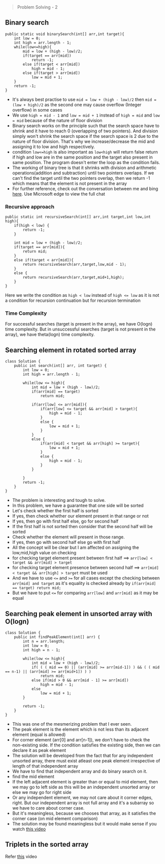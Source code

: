 > Problem Solving - 2

## Binary search


```
public static void binarySearch(int[] arr,int target){
    int low = 0;
    int high = arr.length - 1;
    while(low<=high){
        mid = low + (high - low)/2;
        if(target == arr[mid])
            return -1;
        else if(target < arr[mid])
            high = mid - 1;
        else if(target > arr[mid])
            low = mid + 1;
    }
    return -1;
}
```

- It's always best practise to use  `mid = low + (high - low)/2` then `mid = (low + high)/2` as the second one may cause overflow (Integer overflow) in some cases
- We use `high = mid - 1` and `low = mid + 1` instead of `high = mid` and `low = mid` because of the nature of floor division
- Binary search works on the principle such that the search space have to shrink and it have to reach 0 (overlapping of two pointers). And division simply won't shrink the search space if the search space is 2 due to the nature of floor division. That's why we increase/decrease the mid and assigning it to low and high respectively.
- condition `low<=high` is also important as `low<high` will return false return if high and low are in the same position and the target also present in same position. The program doesn't enter the loop as the condition fails. 
- The working of binary tree is that it shrinks with division and arithmetic operations(addition and subtraction) until two pointers overlaps. If we can't find the target until the two pointers overlap, then we return -1 which means that the element is not present in the array
- For further reference, check out the conversation between me and bing [here](https://sl.bing.net/fXMlnAnHArY). Use Microsoft edge to view the full chat


### Recursive approach

```
public static int recursiveSearch(int[] arr,int target,int low,int high){
    if(high < low) {
        return -1;
    }
    
    int mid = low + (high - low)/2;
    if(target == arr[mid]){
        return mid;
    }
    else if(target < arr[mid]){
        return recursiveSearch(arr,target,low,mid - 1);
    }
    else {
        return recursiveSearch(arr,target,mid+1,high);
    }
}
```

Here we write the condition as `high < low` instead of `high <= low` as it is not a condition for recursion continuation but for recursion termination

### Time Complexity 

For successful searches (target is present in the array), we have O(logn) time complexity. But in unsuccessful searches (target is not present in the array), we have theta(logn) time complexity.


## Searching element in rotated sorted array

```
class Solution {
    public int search(int[] arr, int target) {
        int low = 0;
        int high = arr.length - 1;

        while(low <= high){
            int mid = low + (high - low)/2;
            if(arr[mid] == target)
                return mid;

            if(arr[low] <= arr[mid]){
                if(arr[low] <= target && arr[mid] > target){
                    high = mid - 1;
                }
                else {
                    low = mid + 1;
                }
            }
            else {
                if(arr[mid] < target && arr[high] >= target){
                    low = mid + 1;
                }
                else {
                    high = mid - 1;
                }
            }
            
        }
        return -1;
    }
}
```

- The problem is interesting and tough to solve. 
- In this problem, we have a guarantee that one side will be sorted
- Let's check whether the first half is sorted
- If yes, then check whether our element present in that range or not
- If yes, then go with first half else, go for second half
- If the first half is not sorted then consider that the second half will be sorted
- Check whether the element will present in those range.
- If yes, then go with second half else go with first half
- All the concept will be clear but I am affected on assigning the low,mid,high value on checking
- for checking target element present between first half ==> `arr[low] < target && arr[mid] > target`
- for checking target element presence between second half ==>  `arr[mid] < target && arr[high] > target` must be used
- And we have to use `<=` and `>=` for all cases except the checking between `arr[mid] and target` as it's equality is checked already by  `if(arr[mid] == target) return mid;`
- But we have to put `<=` for comparing `arr[low]` and `arr[mid]` as it may be equal


## Searching peak element in unsorted array with O(logn) 

```
class Solution {
    public int findPeakElement(int[] arr) {
        int n = arr.length;
        int low = 0;
        int high = n - 1;

        while(low <= high){
            int mid = low + (high - low)/2;
            if( ( ( mid == 0) || (arr[mid] >= arr[mid-1]) ) && ( ( mid == n-1) || (arr[mid] >= arr[mid+1]) ) )
                return mid;
            else if(mid > 0 && arr[mid - 1] >= arr[mid])
                high = mid - 1;
            else 
                low = mid + 1;
        }

        return -1;
    }
}
```

- This was one of the mesmerizing problem that I ever seen.
- The peak element is the element which is not less than its adjacent element (equal is allowed)
- For corner element (arr[0] and arr[n-1]), we don't have to check the non-existing side. If the condition satisfies the existing side, then we can declare it as peak element
- The solution will be developed from the fact that for any independent unsorted array, there must exist atleast one peak element irrespective of length of that independent array
- We have to find that independent array and do binary search on it.
- find the mid element
- If the left adjacent element is greater than or equal to mid element, then we may go to left side as this will be an independent unsorted array or else we may go for right side
- Or any independent element, we may not care about it corner edges, right. But our independent array is not full array and it's a subarray so we have to care about corner case.
- But it's meaningless, because we chooses that array, as it satisfies the corner case (on mid element comparison)
- The solution may be found meaningless but it would make sense if you watch [this video](https://practice.geeksforgeeks.org/batch/dsa-4/track/DSASP-Searching/video/MTU3MDQ%3D)


## Triplets in the sorted array

Refer [this](https://practice.geeksforgeeks.org/batch/dsa-4/track/DSASP-Searching/video/NzAyMg%3D%3D) video
